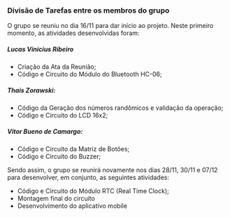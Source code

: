 ### Divisão de Tarefas entre os membros do grupo
O grupo se reuniu no dia 16/11 para dar início ao projeto. Neste primeiro momento, as atividades desenvolvidas foram:

##### Lucas Vinicius Ribeiro
  - Criação da Ata da Reunião;
  - Código e Circuito do Módulo do Bluetooth HC-06;
  
##### Thais Zorawski:
  - Código da Geração dos números randômicos e validação da operação;
  - Código e Circuito do LCD 16x2;
  
##### Vitor Bueno de Camargo:
  - Código e Circuito da Matriz de Botões;
  - Código e Circuito do Buzzer;
  

Sendo assim, o grupo se reunirá novamente nos dias 28/11, 30/11 e 07/12 para desenvolver, em conjunto, as seguintes atividades:
  - Código e Circuito do Módulo RTC (Real Time Clock);
  - Montagem final do circuito
  - Desenvolvimento do aplicativo mobile
  
